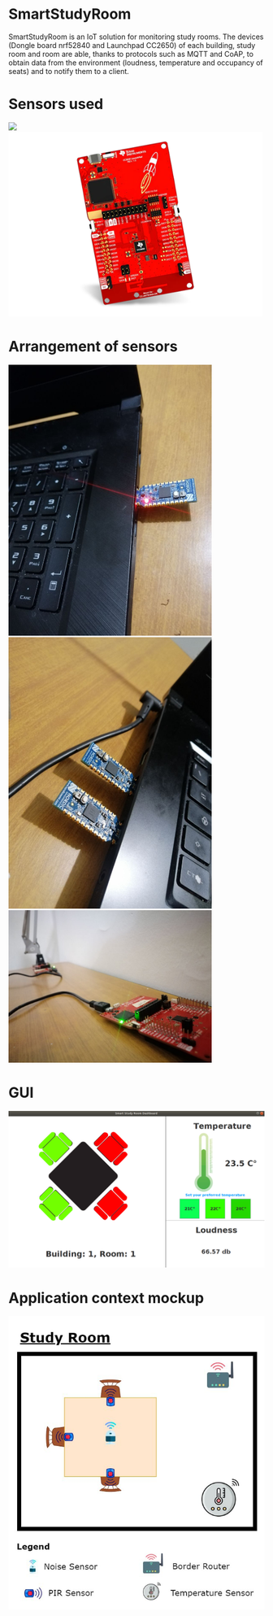 # SmartStudyRoom
SmartStudyRoom is an IoT solution for monitoring study rooms. The devices (Dongle board nrf52840 and Launchpad CC2650) of each building, study room and room are able, thanks to protocols such as MQTT and CoAP, to obtain data from the environment (loudness, temperature and occupancy of seats) and to notify them to a client.

# Sensors used

<p float="center">
  <img src="documentation/dongle.png" width="200" />
  <img src="documentation/launchpad.png" width="500" /> 
</p>

# Arrangement of sensors

<p float="left">
  <img src="documentation/img1.jpg" width="400" />
  <img src="documentation/img2.jpg" width="400" /> 
  <img src="documentation/img3.jpg" width="400" />
</p>

# GUI

![My Image](documentation/gui.PNG)

# Application context mockup

![My Image](documentation/context.jpg)

